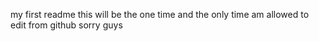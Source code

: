 my first readme
this will be the one time and the only time am allowed to edit from github sorry guys
